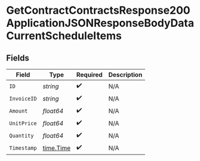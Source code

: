 # GetContractContractsResponse200ApplicationJSONResponseBodyDataCurrentScheduleItems


## Fields

| Field                                     | Type                                      | Required                                  | Description                               |
| ----------------------------------------- | ----------------------------------------- | ----------------------------------------- | ----------------------------------------- |
| `ID`                                      | *string*                                  | :heavy_check_mark:                        | N/A                                       |
| `InvoiceID`                               | *string*                                  | :heavy_check_mark:                        | N/A                                       |
| `Amount`                                  | *float64*                                 | :heavy_check_mark:                        | N/A                                       |
| `UnitPrice`                               | *float64*                                 | :heavy_check_mark:                        | N/A                                       |
| `Quantity`                                | *float64*                                 | :heavy_check_mark:                        | N/A                                       |
| `Timestamp`                               | [time.Time](https://pkg.go.dev/time#Time) | :heavy_check_mark:                        | N/A                                       |